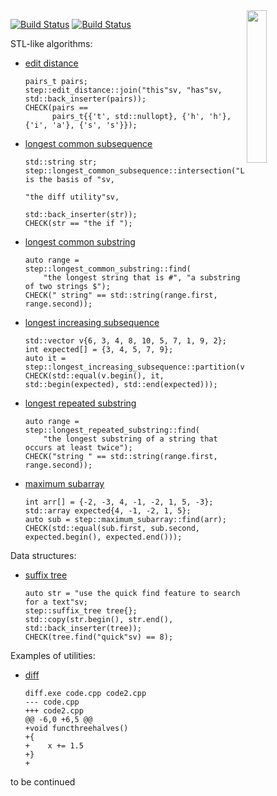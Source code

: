 <img align="right" src="https://user-images.githubusercontent.com/3381451/40880432-5b9e7086-66b9-11e8-9718-4b1ea4eae317.png" width="25%">

[![Build Status](https://travis-ci.org/storm-ptr/step.svg?branch=master)](https://travis-ci.org/storm-ptr/step)
[![Build Status](https://ci.appveyor.com/api/projects/status/github/storm-ptr/step?svg=true&branch=master)](https://ci.appveyor.com/project/storm-ptr/step/branch/master)

STL-like algorithms:
- [edit distance](https://en.wikipedia.org/wiki/Levenshtein_distance)
  ```
  pairs_t pairs;
  step::edit_distance::join("this"sv, "has"sv, std::back_inserter(pairs));
  CHECK(pairs ==
        pairs_t{{'t', std::nullopt}, {'h', 'h'}, {'i', 'a'}, {'s', 's'}});
  ```
- [longest common subsequence](https://en.wikipedia.org/wiki/Longest_common_subsequence_problem)
  ```
  std::string str;
  step::longest_common_subsequence::intersection("LCS is the basis of "sv,
                                                 "the diff utility"sv,
                                                 std::back_inserter(str));
  CHECK(str == "the if ");
  ```
- [longest common substring](https://en.wikipedia.org/wiki/Longest_common_substring_problem)
  ```
  auto range = step::longest_common_substring::find(
      "the longest string that is #", "a substring of two strings $");
  CHECK(" string" == std::string(range.first, range.second));
  ```
- [longest increasing subsequence](https://en.wikipedia.org/wiki/Longest_increasing_subsequence)
  ```
  std::vector v{6, 3, 4, 8, 10, 5, 7, 1, 9, 2};
  int expected[] = {3, 4, 5, 7, 9};
  auto it = step::longest_increasing_subsequence::partition(v);
  CHECK(std::equal(v.begin(), it, std::begin(expected), std::end(expected)));
  ```
- [longest repeated substring](https://en.wikipedia.org/wiki/Longest_repeated_substring_problem)
  ```
  auto range = step::longest_repeated_substring::find(
      "the longest substring of a string that occurs at least twice");
  CHECK("string " == std::string(range.first, range.second));
  ```
- [maximum subarray](https://en.wikipedia.org/wiki/Maximum_subarray_problem)
  ```
  int arr[] = {-2, -3, 4, -1, -2, 1, 5, -3};
  std::array expected{4, -1, -2, 1, 5};
  auto sub = step::maximum_subarray::find(arr);
  CHECK(std::equal(sub.first, sub.second, expected.begin(), expected.end()));
  ```

Data structures:
- [suffix tree](https://en.wikipedia.org/wiki/Suffix_tree)
  ```
  auto str = "use the quick find feature to search for a text"sv;
  step::suffix_tree tree{};
  std::copy(str.begin(), str.end(), std::back_inserter(tree));
  CHECK(tree.find("quick"sv) == 8);
  ```

Examples of utilities:
- [diff](https://en.wikipedia.org/wiki/Diff)
  ```
  diff.exe code.cpp code2.cpp
  --- code.cpp
  +++ code2.cpp
  @@ -6,0 +6,5 @@
  +void functhreehalves()
  +{
  +    x += 1.5
  +}
  +
  ```

to be continued
